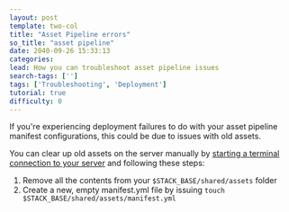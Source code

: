 ```yaml
---
layout: post
template: two-col
title: "Asset Pipeline errors"
so_title: "asset pipeline"
date: 2040-09-26 15:33:13
categories: 
lead: How you can troubleshoot asset pipeline issues
search-tags: ['']
tags: ['Troubleshooting', 'Deployment']
tutorial: true
difficulty: 0
---
```


If you're experiencing deployment failures to do with your asset pipeline manifest configurations, this could be due to issues with old assets.

You can clear up old assets on the server manually by [starting a terminal connection to your server](http://help.cloud66.com/managing-your-stack/ssh-to-your-server) and following these steps:

<ol class="article-list">
<li>Remove all the contents from your <code>$STACK_BASE/shared/assets</code> folder</li>
<li>Create a new, empty manifest.yml file by issuing <code>touch $STACK_BASE/shared/assets/manifest.yml</code></li>
</ol>

